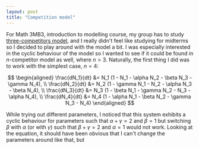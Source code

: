 ```yaml
---
layout: post
title: "Competition model"
---
```


For Math 3MB3, introduction to modelling course, my group has to study [three-competitors model](http://epubs.siam.org/doi/abs/10.1137/0129022), and I really didn't feel like studying for midterms so I decided to play around with the model a bit. I was especially interested in the cyclic behaviour of the model so I wanted to see if it could be found in $n$-competitor model as well, where $n > 3$. Naturally, the first thing I did was to work with the simplest case, $n = 4$:

$$
\begin{aligned}
\frac{dN_1}{dt} &= N_1 (1 - N_1 - \alpha N_2 - \beta N_3 - \gamma N_4), \\
\frac{dN_2}{dt} &= N_2 (1 - \gamma N_1 - N_2 - \alpha N_3 - \beta N_4), \\
\frac{dN_3}{dt} &= N_3 (1 - \beta N_1 - \gamma N_2 - N_3 - \alpha N_4), \\
\frac{dN_4}{dt} &= N_4 (1 - \alpha N_1 - \beta N_2 - \gamma N_3 - N_4)
\end{aligned}
$$

While trying out different parameters, I noticed that this system exhibits a cyclic behaviour for parameters such that $\alpha + \gamma = 2$ and $\beta = 1$ but switching $\beta$ with $\alpha$ (or with $\gamma$) such that $\beta + \gamma = 2$ and $\alpha = 1$ would not work. Looking at the equation, it should have been obvious that I can't change the parameters around like that, but 



